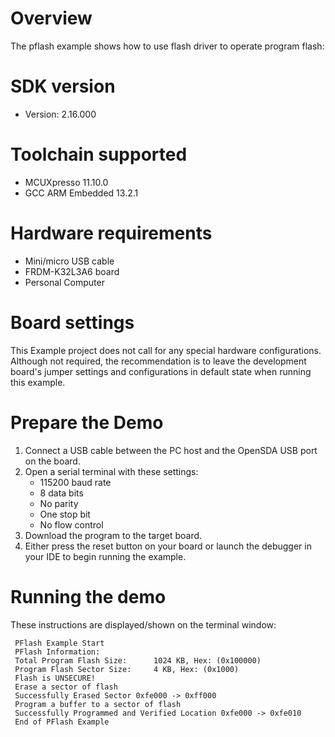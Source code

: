 Overview
========
The pflash example shows how to use flash driver to operate program flash:



SDK version
===========
- Version: 2.16.000

Toolchain supported
===================
- MCUXpresso  11.10.0
- GCC ARM Embedded  13.2.1

Hardware requirements
=====================
- Mini/micro USB cable
- FRDM-K32L3A6 board
- Personal Computer

Board settings
==============
This Example project does not call for any special hardware configurations.
Although not required, the recommendation is to leave the development board's jumper settings
and configurations in default state when running this example.

Prepare the Demo
================
1. Connect a USB cable between the PC host and the OpenSDA USB port on the board.
2. Open a serial terminal with these settings:
    - 115200 baud rate
    - 8 data bits
    - No parity
    - One stop bit
    - No flow control
3. Download the program to the target board.
4. Either press the reset button on your board or launch the debugger in your IDE to begin running the example.

Running the demo
================
These instructions are displayed/shown on the terminal window:
~~~~~~~~~~~~~~~~~~~~~~~~~~~~~~~~~~~
 PFlash Example Start
 PFlash Information:
 Total Program Flash Size:      1024 KB, Hex: (0x100000)
 Program Flash Sector Size:     4 KB, Hex: (0x1000)
 Flash is UNSECURE!
 Erase a sector of flash
 Successfully Erased Sector 0xfe000 -> 0xff000
 Program a buffer to a sector of flash
 Successfully Programmed and Verified Location 0xfe000 -> 0xfe010
 End of PFlash Example
~~~~~~~~~~~~~~~~~~~~~~~~~~~~~~~~~~~

